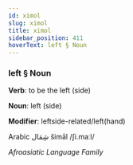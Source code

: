 ```yaml
---
id: ximol
slug: ximol
title: ximol
sidebar_position: 411
hoverText: left § Noun
---
```


### left § Noun

**Verb**: to be the left (side)

**Noun**: left (side)

**Modifier**: leftside-related/left(hand)

Arabic شِمَال šimāl /ʃi.maːl/

*Afroasiatic Language Family*